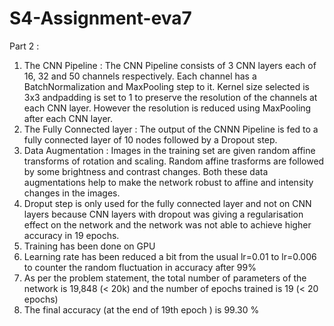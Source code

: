 # S4-Assignment-eva7
Part 2 :
1. The CNN Pipeline : The CNN Pipeline consists of 3 CNN layers each of 16, 32 and 50 channels respectively. Each channel has a BatchNormalization and MaxPooling step to it. Kernel size selected is 3x3 andpadding is set to 1 to preserve the resolution of the channels at each CNN layer. However the resolution is reduced using MaxPooling after each CNN layer.
2. The Fully Connected layer : The output of the CNNN Pipeline is fed to a fully connected layer of 10 nodes followed by a Dropout step. 
3. Data Augmentation : Images in the training set are given random affine transforms of rotation and scaling. Random affine trasforms are followed by some brightness and contrast changes. Both these data augmentations help to make the network robust to affine and intensity changes in the images.
4. Droput step is only used for the fully connected layer and not on CNN layers because CNN layers with dropout was giving a regularisation effect on the network and the network was not able to achieve higher accuracy in 19 epochs.
5. Training has been done on GPU
6. Learning rate has been reduced a bit from the usual lr=0.01 to lr=0.006 to counter the random fluctuation in accuracy after 99%
7. As per the problem statement, the total number of parameters of the network is 19,848 (< 20k) and the number of epochs trained is 19 (< 20 epochs)
8. The final accuracy (at the end of 19th epoch ) is 99.30 % 

